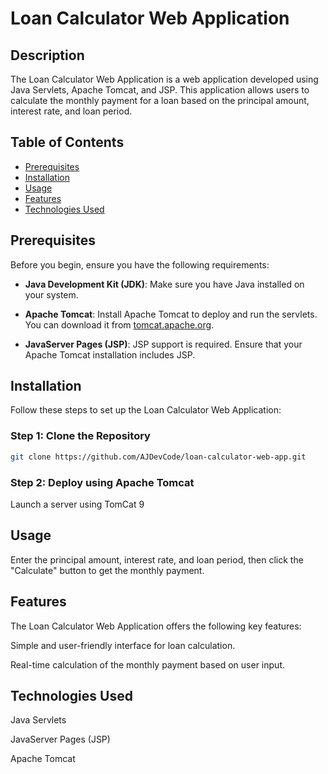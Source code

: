 # Loan Calculator Web Application


## Description
The Loan Calculator Web Application is a web application developed using Java Servlets, Apache Tomcat, and JSP. This application allows users to calculate the monthly payment for a loan based on the principal amount, interest rate, and loan period.

## Table of Contents
- [Prerequisites](#prerequisites)
- [Installation](#installation)
- [Usage](#usage)
- [Features](#features)
- [Technologies Used](#technologies-used)


## Prerequisites
Before you begin, ensure you have the following requirements:

- **Java Development Kit (JDK)**: Make sure you have Java installed on your system.

- **Apache Tomcat**: Install Apache Tomcat to deploy and run the servlets. You can download it from [tomcat.apache.org](http://tomcat.apache.org/).

- **JavaServer Pages (JSP)**: JSP support is required. Ensure that your Apache Tomcat installation includes JSP.

## Installation
Follow these steps to set up the Loan Calculator Web Application:

### Step 1: Clone the Repository
```bash
git clone https://github.com/AJDevCode/loan-calculator-web-app.git
```
### Step 2: Deploy using Apache Tomcat
Launch a server using TomCat 9

## Usage
Enter the principal amount, interest rate, and loan period, then click the "Calculate" button to get the monthly payment.

## Features
The Loan Calculator Web Application offers the following key features:

Simple and user-friendly interface for loan calculation.

Real-time calculation of the monthly payment based on user input.

## Technologies Used

Java Servlets

JavaServer Pages (JSP)

Apache Tomcat
